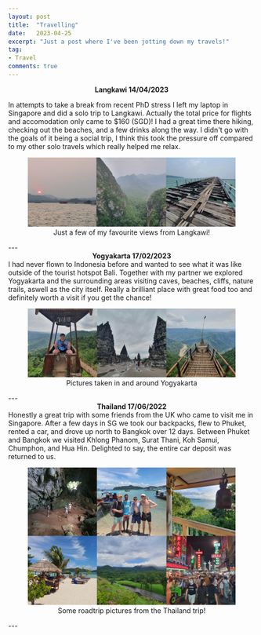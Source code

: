 ```yaml
---
layout: post
title:  "Travelling"
date:   2023-04-25
excerpt: "Just a post where I've been jotting down my travels!"
tag:
- Travel
comments: true
---
```

<center><b>Langkawi 14/04/2023</b></center>

In attempts to take a break from recent PhD stress I left my laptop in Singapore and did a solo trip to Langkawi. Actually the total price for flights and accomodation only came to $160 (SGD)! I had a great time there hiking, checking out the beaches, and a few drinks along the way. I didn't go with the goals of it being a social trip, I think this took the pressure off compared to my other solo travels which really helped me relax.
<center><figure>
    <img src="/images/langkawi_post.png">
    <figcaption>Just a few of my favourite views from Langkawi!</figcaption>
</figure></center>
---

<center><b>Yogyakarta 17/02/2023</b></center>
I had never flown to Indonesia before and wanted to see what it was like outside of the tourist hotspot Bali. Together with my partner we explored Yogyakarta and the surrounding areas visiting caves, beaches, cliffs, nature trails, aswell as the city itself. Really a brilliant place with great food too and definitely worth a visit if you get the chance! 
<center><figure>
    <img src="/images/yogyakarta_post.png">
    <figcaption>Pictures taken in and around Yogyakarta</figcaption>
</figure></center>
---

<center><b>Thailand 17/06/2022</b></center>
Honestly a great trip with some friends from the UK who came to visit me in Singapore. After a few days in SG we took our backpacks, flew to Phuket, rented a car, and drove up north to Bangkok over 12 days. Between Phuket and Bangkok we visited Khlong Phanom, Surat Thani, Koh Samui, Chumphon, and Hua Hin. Delighted to say, the entire car deposit was returned to us. 
<center><figure>
    <img src="/images/thailand_roadtrip.png">
    <figcaption>Some roadtrip pictures from the Thailand trip!</figcaption>
</figure></center>
---
